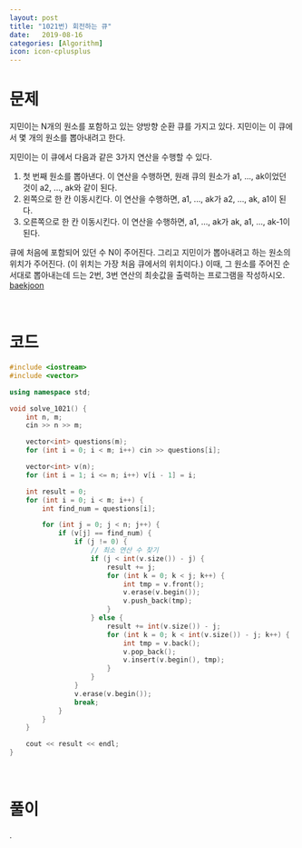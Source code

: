 ```yaml
---
layout: post
title: "1021번) 회전하는 큐"
date:   2019-08-16
categories: [Algorithm]
icon: icon-cplusplus
---
```


# 문제
지민이는 N개의 원소를 포함하고 있는 양방향 순환 큐를 가지고 있다. 지민이는 이 큐에서 몇 개의 원소를 뽑아내려고 한다.

지민이는 이 큐에서 다음과 같은 3가지 연산을 수행할 수 있다.

1. 첫 번째 원소를 뽑아낸다. 이 연산을 수행하면, 원래 큐의 원소가 a1, ..., ak이었던 것이 a2, ..., ak와 같이 된다.
2. 왼쪽으로 한 칸 이동시킨다. 이 연산을 수행하면, a1, ..., ak가 a2, ..., ak, a1이 된다.
3. 오른쪽으로 한 칸 이동시킨다. 이 연산을 수행하면, a1, ..., ak가 ak, a1, ..., ak-1이 된다.

큐에 처음에 포함되어 있던 수 N이 주어진다. 그리고 지민이가 뽑아내려고 하는 원소의 위치가 주어진다. (이 위치는 가장 처음 큐에서의 위치이다.) 이때, 그 원소를 주어진 순서대로 뽑아내는데 드는 2번, 3번 연산의 최솟값을 출력하는 프로그램을 작성하시오. [baekjoon](https://www.acmicpc.net/problem/1021)

<br>

# 코드
```c++
#include <iostream>
#include <vector>

using namespace std;

void solve_1021() {
    int n, m;
    cin >> n >> m;

    vector<int> questions(m);
    for (int i = 0; i < m; i++) cin >> questions[i];

    vector<int> v(n);
    for (int i = 1; i <= n; i++) v[i - 1] = i;

    int result = 0;
    for (int i = 0; i < m; i++) {
        int find_num = questions[i];

        for (int j = 0; j < n; j++) {
            if (v[j] == find_num) {
                if (j != 0) {
                    // 최소 연산 수 찾기
                    if (j < int(v.size()) - j) {
                        result += j;
                        for (int k = 0; k < j; k++) {
                            int tmp = v.front();
                            v.erase(v.begin());
                            v.push_back(tmp);
                        }
                    } else {
                        result += int(v.size()) - j;
                        for (int k = 0; k < int(v.size()) - j; k++) {
                            int tmp = v.back();
                            v.pop_back();
                            v.insert(v.begin(), tmp);
                        }
                    }
                }
                v.erase(v.begin());
                break;
            }
        }
    }

    cout << result << endl;
}
```

<br>

# 풀이
.
